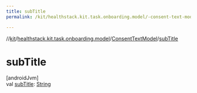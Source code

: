 ```yaml
---
title: subTitle
permalink: /kit/healthstack.kit.task.onboarding.model/-consent-text-model/sub-title.html

---
```

//[kit](/kit.html)/[healthstack.kit.task.onboarding.model](../index.html)/[ConsentTextModel](index.html)/[subTitle](sub-title.html)



# subTitle



[androidJvm]\
val [subTitle](sub-title.html): [String](https://kotlinlang.org/api/latest/jvm/stdlib/kotlin/-string/index.html)




